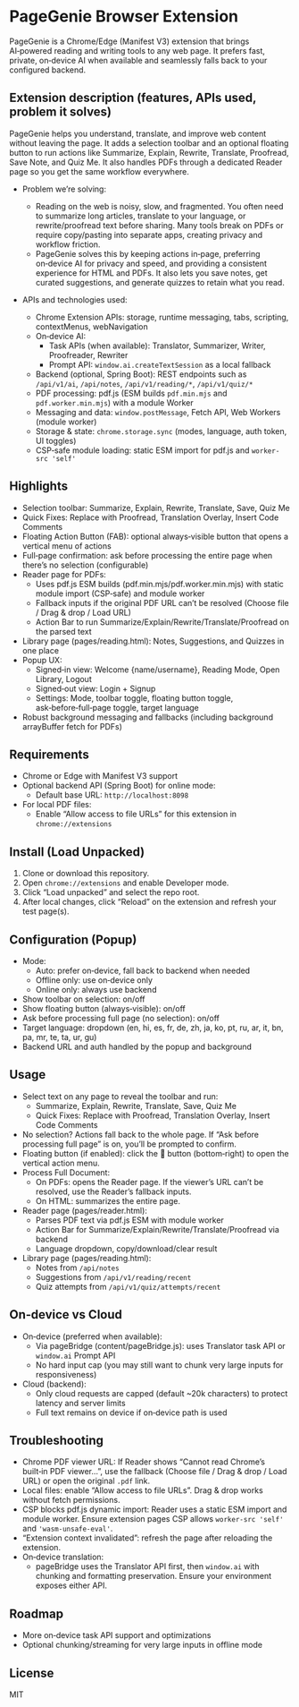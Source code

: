# PageGenie Browser Extension

PageGenie is a Chrome/Edge (Manifest V3) extension that brings AI‑powered reading and writing tools to any web page. It prefers fast, private, on‑device AI when available and seamlessly falls back to your configured backend.

## Extension description (features, APIs used, problem it solves)

PageGenie helps you understand, translate, and improve web content without leaving the page. It adds a selection toolbar and an optional floating button to run actions like Summarize, Explain, Rewrite, Translate, Proofread, Save Note, and Quiz Me. It also handles PDFs through a dedicated Reader page so you get the same workflow everywhere.

- Problem we’re solving:
    - Reading on the web is noisy, slow, and fragmented. You often need to summarize long articles, translate to your language, or rewrite/proofread text before sharing. Many tools break on PDFs or require copy/pasting into separate apps, creating privacy and workflow friction.
    - PageGenie solves this by keeping actions in‑page, preferring on‑device AI for privacy and speed, and providing a consistent experience for HTML and PDFs. It also lets you save notes, get curated suggestions, and generate quizzes to retain what you read.

- APIs and technologies used:
    - Chrome Extension APIs: storage, runtime messaging, tabs, scripting, contextMenus, webNavigation
    - On‑device AI:
        - Task APIs (when available): Translator, Summarizer, Writer, Proofreader, Rewriter
        - Prompt API: `window.ai.createTextSession` as a local fallback
    - Backend (optional, Spring Boot): REST endpoints such as `/api/v1/ai`, `/api/notes`, `/api/v1/reading/*`, `/api/v1/quiz/*`
    - PDF processing: pdf.js (ESM builds `pdf.min.mjs` and `pdf.worker.min.mjs`) with a module Worker
    - Messaging and data: `window.postMessage`, Fetch API, Web Workers (module worker)
    - Storage & state: `chrome.storage.sync` (modes, language, auth token, UI toggles)
    - CSP‑safe module loading: static ESM import for pdf.js and `worker-src 'self'`

## Highlights

- Selection toolbar: Summarize, Explain, Rewrite, Translate, Save, Quiz Me
- Quick Fixes: Replace with Proofread, Translation Overlay, Insert Code Comments
- Floating Action Button (FAB): optional always‑visible button that opens a vertical menu of actions
- Full‑page confirmation: ask before processing the entire page when there’s no selection (configurable)
- Reader page for PDFs:
    - Uses pdf.js ESM builds (pdf.min.mjs/pdf.worker.min.mjs) with static module import (CSP‑safe) and module worker
    - Fallback inputs if the original PDF URL can’t be resolved (Choose file / Drag & drop / Load URL)
    - Action Bar to run Summarize/Explain/Rewrite/Translate/Proofread on the parsed text
- Library page (pages/reading.html): Notes, Suggestions, and Quizzes in one place
- Popup UX:
    - Signed‑in view: Welcome {name/username}, Reading Mode, Open Library, Logout
    - Signed‑out view: Login + Signup
    - Settings: Mode, toolbar toggle, floating button toggle, ask‑before‑full‑page toggle, target language
- Robust background messaging and fallbacks (including background arrayBuffer fetch for PDFs)

## Requirements

- Chrome or Edge with Manifest V3 support
- Optional backend API (Spring Boot) for online mode:
    - Default base URL: `http://localhost:8098`
- For local PDF files:
    - Enable “Allow access to file URLs” for this extension in `chrome://extensions`

## Install (Load Unpacked)

1) Clone or download this repository.
2) Open `chrome://extensions` and enable Developer mode.
3) Click “Load unpacked” and select the repo root.
4) After local changes, click “Reload” on the extension and refresh your test page(s).

## Configuration (Popup)

- Mode:
    - Auto: prefer on‑device, fall back to backend when needed
    - Offline only: use on‑device only
    - Online only: always use backend
- Show toolbar on selection: on/off
- Show floating button (always‑visible): on/off
- Ask before processing full page (no selection): on/off
- Target language: dropdown (en, hi, es, fr, de, zh, ja, ko, pt, ru, ar, it, bn, pa, mr, te, ta, ur, gu)
- Backend URL and auth handled by the popup and background

## Usage

- Select text on any page to reveal the toolbar and run:
    - Summarize, Explain, Rewrite, Translate, Save, Quiz Me
    - Quick Fixes: Replace with Proofread, Translation Overlay, Insert Code Comments
- No selection? Actions fall back to the whole page. If “Ask before processing full page” is on, you’ll be prompted to confirm.
- Floating button (if enabled): click the 🧞 button (bottom‑right) to open the vertical action menu.
- Process Full Document:
    - On PDFs: opens the Reader page. If the viewer’s URL can’t be resolved, use the Reader’s fallback inputs.
    - On HTML: summarizes the entire page.
- Reader page (pages/reader.html):
    - Parses PDF text via pdf.js ESM with module worker
    - Action Bar for Summarize/Explain/Rewrite/Translate/Proofread via backend
    - Language dropdown, copy/download/clear result
- Library page (pages/reading.html):
    - Notes from `/api/notes`
    - Suggestions from `/api/v1/reading/recent`
    - Quiz attempts from `/api/v1/quiz/attempts/recent`

## On‑device vs Cloud

- On‑device (preferred when available):
    - Via pageBridge (content/pageBridge.js): uses Translator task API or `window.ai` Prompt API
    - No hard input cap (you may still want to chunk very large inputs for responsiveness)
- Cloud (backend):
    - Only cloud requests are capped (default ~20k characters) to protect latency and server limits
    - Full text remains on device if on‑device path is used

## Troubleshooting

- Chrome PDF viewer URL: If Reader shows “Cannot read Chrome’s built‑in PDF viewer…”, use the fallback (Choose file / Drag & drop / Load URL) or open the original `.pdf` link.
- Local files: enable “Allow access to file URLs”. Drag & drop works without fetch permissions.
- CSP blocks pdf.js dynamic import: Reader uses a static ESM import and module worker. Ensure extension pages CSP allows `worker-src 'self'` and `'wasm-unsafe-eval'`.
- “Extension context invalidated”: refresh the page after reloading the extension.
- On‑device translation:
    - pageBridge uses the Translator API first, then `window.ai` with chunking and formatting preservation. Ensure your environment exposes either API.

## Roadmap

- More on‑device task API support and optimizations
- Optional chunking/streaming for very large inputs in offline mode

## License

MIT